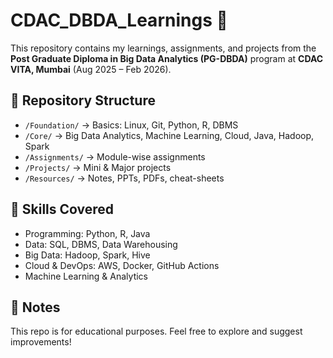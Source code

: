 # CDAC_DBDA_Learnings 📘

This repository contains my learnings, assignments, and projects from the **Post Graduate Diploma in Big Data Analytics (PG-DBDA)** program at **CDAC VITA, Mumbai** (Aug 2025 – Feb 2026).

## 📂 Repository Structure
- `/Foundation/` → Basics: Linux, Git, Python, R, DBMS
- `/Core/` → Big Data Analytics, Machine Learning, Cloud, Java, Hadoop, Spark
- `/Assignments/` → Module-wise assignments
- `/Projects/` → Mini & Major projects
- `/Resources/` → Notes, PPTs, PDFs, cheat-sheets

## 🚀 Skills Covered
- Programming: Python, R, Java
- Data: SQL, DBMS, Data Warehousing
- Big Data: Hadoop, Spark, Hive
- Cloud & DevOps: AWS, Docker, GitHub Actions
- Machine Learning & Analytics

## 🔖 Notes
This repo is for educational purposes. Feel free to explore and suggest improvements!
